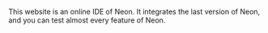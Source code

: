 This website is an online IDE of Neon. It integrates the last version of Neon, and you can test almost every feature of Neon.
